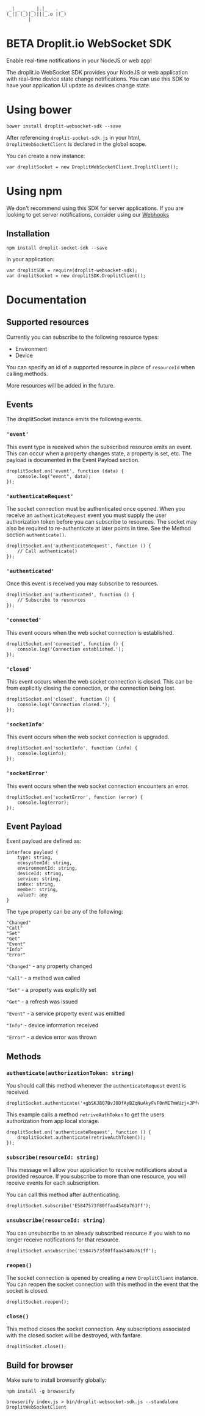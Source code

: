 ```
 _| _ _  _ |.|_   . _  
(_|| (_)|_)|||_.o |(_) 
        |             
```

# BETA Droplit.io WebSocket SDK

Enable real-time notifications in your NodeJS or web app!

The droplit.io WebSocket SDK provides your NodeJS or web application with real-time device state change notifications. You can use this SDK to have your application UI update as devices change state.

# Using bower

```
bower install droplit-websocket-sdk --save
```

After referencing `droplit-socket-sdk.js` in your html, `DroplitWebSocketClient` is declared in the global scope.

You can create a new instance: 

```
var droplitSocket = new DroplitWebSocketClient.DroplitClient();
```

# Using npm

We don't recommend using this SDK for server applications. If you are looking to get server notifications, consider using our [Webhooks](https://docs.droplit.io/docs/webhooks) 

## Installation 

```
npm install droplit-socket-sdk --save
```

In your application:

```
var droplitSDK = require(droplit-websocket-sdk);
var droplitSocket = new droplitSDK.DroplitClient();
```

# Documentation

## Supported resources

Currently you can subscribe to the following resource types:

* Environment
* Device

You can specify an id of a supported resource in place of `resourceId` when calling methods. 

More resources will be added in the future.

## Events

The droplitSocket instance emits the following events.

### `'event'`

This event type is received when the subscribed resource emits an event. This can occur when a property changes state, a property is set, etc. The payload is documented in the Event Payload section. 

```
droplitSocket.on('event', function (data) {
    console.log("event", data);
});
```

### `'authenticateRequest'`

The socket connection must be authenticated once opened. 
When you receive an `authenticateRequest` event you must supply the user authorization token before you can subscribe to resources. 
The socket may also be required to re-authenticate at later points in time. See the Method section `authenticate()`.

```
droplitSocket.on('authenticateRequest', function () {
    // Call authenticate()
});
```

### `'authenticated'`

Once this event is received you may subscribe to resources.

```
droplitSocket.on('authenticated', function () {
    // Subscribe to resources    
});
```

### `'connected'`

This event occurs when the web socket connection is established.

```
droplitSocket.on('connected', function () {
    console.log('Connection established.');
});
```

### `'closed'`

This event occurs when the web socket connection is closed.
This can be from explicitly closing the connection, or the connection being lost.

```
droplitSocket.on('closed', function () {
    console.log('Connection closed.');
});
```

### `'socketInfo'`

This event occurs when the web socket connection is upgraded.

```
droplitSocket.on('socketInfo', function (info) {
    console.log(info);
});
```

### `'socketError'`

This event occurs when the web socket connection encounters an error.

```
droplitSocket.on('socketError', function (error) {
    console.log(error);
});
```

## Event Payload

Event payload are defined as:

```
interface payload {
    type: string,
    ecosystemId: string,
    environmentId: string,
    deviceId: string,
    service: string,
    index: string,
    member: string,
    value?: any
}
```

The `type` property can be any of the following:

```
"Changed"
"Call"
"Set"
"Get"
"Event"
"Info"
"Error"
```

`"Changed"` - any property changed

`"Call"` - a method was called 

`"Set"` - a property was explicitly set

`"Get"` - a refresh was issued

`"Event"` - a service property event was emitted

`"Info"` - device information received

`"Error"` - a device error was thrown

## Methods

### `authenticate(authorizationToken: string)`

You should call this method whenever the `authenticateRequest` event is received. 


```
droplitSocket.authenticate('+gbSKJBQ7BvJ0DfAyBZqNuAkyFvF0nME7mWUzj+JPfvDWHr4fNhGow1WRJnPhyOOzCnHUFzLaJgcLMj/PI0fpYG7xn3snwvHB+JRvhAujLRbDyPpz0IRYM01oGKfQ+Kc');
```

This example calls a method `retriveAuthToken` to get the users authorization from app local storage.

```
droplitSocket.on('authenticateRequest', function () {
    droplitSocket.authenticate(retriveAuthToken());
});
```

### `subscribe(resourceId: string)`

This message will allow your application to receive notifications about a provided resource. 
If you subscribe to more than one resource, you will receive events for each subscription. 

You can call this method after authenticating.

```
droplitSocket.subscribe('E5847573f80ffaa4540a761ff');
```

### `unsubscribe(resourceId: string)`

You can unsubscribe to an already subscribed resource if you wish to no longer receive notifications for that resource. 

```
droplitSocket.unsubscribe('E5847573f80ffaa4540a761ff');
```

### `reopen()`

The socket connection is opened by creating a new `DroplitClient` instance. You can reopen the socket connection with this method in the event that the socket is closed. 

```
droplitSocket.reopen();
```

### `close()`

This method closes the socket connection. 
Any subscriptions associated with the closed socket will be destroyed, with fanfare.

```
droplitSocket.close();
```

## Build for browser

Make sure to install browserify globally:

```
npm install -g browserify
```

```
browserify index.js > bin/droplit-websocket-sdk.js --standalone DroplitWebSocketClient
```